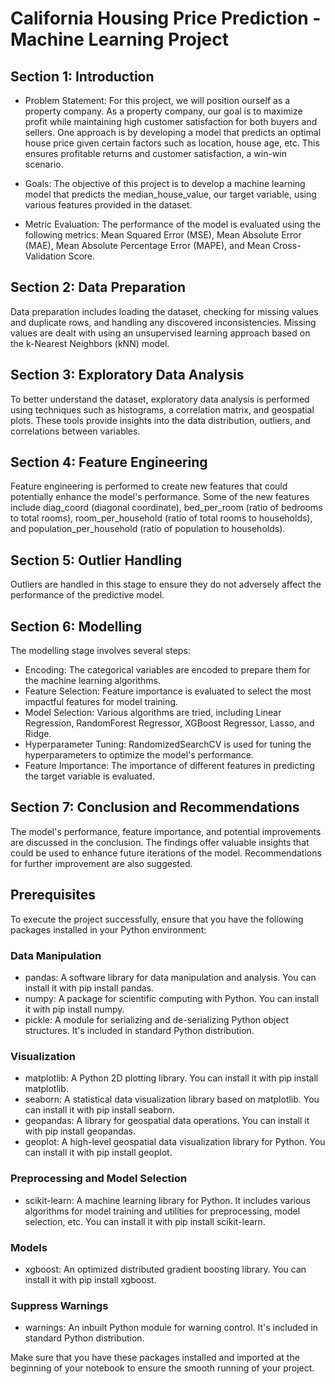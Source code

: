 # California Housing Price Prediction - Machine Learning Project
## Section 1: Introduction

- Problem Statement: For this project, we will position ourself as a property company. As a property company, our goal is to maximize profit while maintaining high customer satisfaction for both buyers and sellers. One approach is by developing a model that predicts an optimal house price given certain factors such as location, house age, etc. This ensures profitable returns and customer satisfaction, a win-win scenario.

- Goals: The objective of this project is to develop a machine learning model that predicts the median_house_value, our target variable, using various features provided in the dataset.

- Metric Evaluation: The performance of the model is evaluated using the following metrics: Mean Squared Error (MSE), Mean Absolute Error (MAE), Mean Absolute Percentage Error (MAPE), and Mean Cross-Validation Score.

## Section 2: Data Preparation
Data preparation includes loading the dataset, checking for missing values and duplicate rows, and handling any discovered inconsistencies. Missing values are dealt with using an unsupervised learning approach based on the k-Nearest Neighbors (kNN) model.

## Section 3: Exploratory Data Analysis
To better understand the dataset, exploratory data analysis is performed using techniques such as histograms, a correlation matrix, and geospatial plots. These tools provide insights into the data distribution, outliers, and correlations between variables.

## Section 4: Feature Engineering
Feature engineering is performed to create new features that could potentially enhance the model's performance. Some of the new features include diag_coord (diagonal coordinate), bed_per_room (ratio of bedrooms to total rooms), room_per_household (ratio of total rooms to households), and population_per_household (ratio of population to households).

## Section 5: Outlier Handling
Outliers are handled in this stage to ensure they do not adversely affect the performance of the predictive model.

## Section 6: Modelling

The modelling stage involves several steps:

- Encoding: The categorical variables are encoded to prepare them for the machine learning algorithms.
- Feature Selection: Feature importance is evaluated to select the most impactful features for model training.
- Model Selection: Various algorithms are tried, including Linear Regression, RandomForest Regressor, XGBoost Regressor, Lasso, and Ridge.
- Hyperparameter Tuning: RandomizedSearchCV is used for tuning the hyperparameters to optimize the model's performance.
- Feature Importance: The importance of different features in predicting the target variable is evaluated.

## Section 7: Conclusion and Recommendations

The model's performance, feature importance, and potential improvements are discussed in the conclusion. The findings offer valuable insights that could be used to enhance future iterations of the model. Recommendations for further improvement are also suggested.

## Prerequisites
To execute the project successfully, ensure that you have the following packages installed in your Python environment:
### Data Manipulation

- pandas: A software library for data manipulation and analysis. You can install it with pip install pandas.
- numpy: A package for scientific computing with Python. You can install it with pip install numpy.
- pickle: A module for serializing and de-serializing Python object structures. It's included in standard Python distribution.

### Visualization

- matplotlib: A Python 2D plotting library. You can install it with pip install matplotlib.
- seaborn: A statistical data visualization library based on matplotlib. You can install it with pip install seaborn.
- geopandas: A library for geospatial data operations. You can install it with pip install geopandas.
- geoplot: A high-level geospatial data visualization library for Python. You can install it with pip install geoplot.

### Preprocessing and Model Selection

- scikit-learn: A machine learning library for Python. It includes various algorithms for model training and utilities for preprocessing, model selection, etc. You can install it with pip install scikit-learn.

### Models

- xgboost: An optimized distributed gradient boosting library. You can install it with pip install xgboost.

### Suppress Warnings

- warnings: An inbuilt Python module for warning control. It's included in standard Python distribution.

Make sure that you have these packages installed and imported at the beginning of your notebook to ensure the smooth running of your project.
